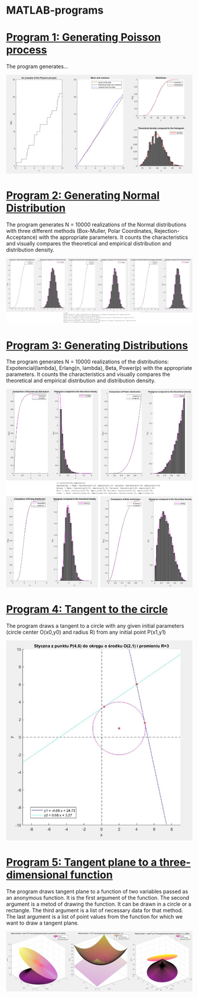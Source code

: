 # MATLAB-programs

# [Program 1: Generating Poisson process](https://github.com/JuneMaths/MATLAB-programs/blob/main/Poisson_process.m)
The program generates...

![tangent](poisson_process.PNG)

# [Program 2: Generating Normal Distribution](https://github.com/JuneMaths/MATLAB-programs/blob/main/Normal_distribution/Main.m)
The program generates N = 10000 realizations of the Normal distributions with three different methods (Box-Muller, Polar Coordinates, Rejection-Acceptance) with the appropriate parameters. It counts the characteristics and visually compares the theoretical and empirical distribution and distribution density.

![plot](Normal_Plot.PNG)

# [Program 3: Generating Distributions](https://github.com/JuneMaths/MATLAB-programs/blob/main/Distribution_simulations.m)
The program generates N = 10000 realizations of the distributions: Expotencial(lambda), Erlang(n, lambda), Beta, Power(p) with the appropriate parameters. It counts the characteristics and visually compares the theoretical and empirical distribution and distribution density.

![plot](Simulations_Plot.PNG)

# [Program 4: Tangent to the circle](https://github.com/JuneMaths/MATLAB-programs/blob/main/Styczna_do_okregu_z_punktu.m)
The program draws a tangent to a circle with any given initial parameters (circle center O(x0,y0) and radius R) from any initial point P(x1,y1)

![tangent](styczna.JPG)


# [Program 5: Tangent plane to a three-dimensional function](https://github.com/JuneMaths/MATLAB-programs/blob/main/Plaszczyzna_funkcji.m)
The program draws tangent plane to a function of two variables passed as an anonymous function. It is the first argument of the function. The second argument is a metod of drawing the function. It can be drawn in a circle or a rectangle. The third argument is a list of necessary data for that method. The last argument is a list of point values from the function for which we want to draw a tangent plane.

![plane](plane.JPG)

